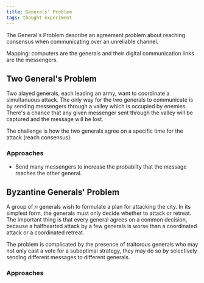 ```yaml
---
title: Generals' Problem
tags: thought experiment
---
```

The General's Problem describe an agreement problem about reaching consensus when communicating over an unreliable channel.



Mapping: computers are the generals and their digital communication links are the messengers.



## Two General's Problem

Two alayed generals, each leading an army, want to coordinate a simultanuous attack. 
The only way for the two generals to communicate is by sending messengers through a valley which is occupied by enemies.
There's a chance that any given messenger sent through the valley will be captured and the message will be lost.

The challenge is how the two generals agree on a specific time for the attack (reach consensus).

### Approaches
* Send many messengers to increase the probabilty that the message reaches the other general.



## Byzantine Generals' Problem
A group of $n$ generals wish to formulate a plan for attacking the city.
In its simplest form, the generals must only decide whether to attack or retreat.
The important thing is that every general agrees on a common decision, because a halfhearted attack by a few generals is worse than a coordinated attack or a coordinated retreat.

The problem is complicated by the presence of traitorous generals who may not only cast a vote for a suboptimal strategy, they may do so by selectively sending different messages to different generals.


### Approaches






